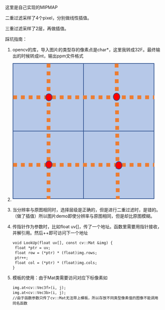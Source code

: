 这里是自己实现的MIPMAP

二重过滤采样了4个pixel，分别做线性插值。

三重过滤采样了2层，再做插值。

踩坑指南：

1. opencv的库，导入图片的类型存的像素点是char*，这里我转成32F。最终输出的时候转成int，输出ppm文件格式
2. ![pixel](.\pixel.png)
3. 当分辨率与原图相同时，选择层级是正确的，但是进行二重过滤时，是错的。（做了插值）所以图片demo即使分辨率与原图相同，但是却比原图模糊。

4. 传指针作为参数时，比如float uv[]，传了一个地址。函数里需要用指针接收，并解引用。然后++即可访问下一个地址

   ```
   void LookUp(float uv[], const cv::Mat &img) {
   	float *ptr = uv;
   	float row = (*ptr) * (float)img.rows;
   	ptr++;
   	float col = (*ptr) * (float)img.cols;
   }
   ```

   

5. 模板的使用：由于Mat类需要访问对应下标像素如

   ```
   img.at<cv::Vec3f>(i, j);
   img.at<cv::Vec3b>(i, j);
   //由于函数参数只传了cv::Mat无法带上模板，所以存放不同类型像素值的图像不能调用同名函数
   ```

   